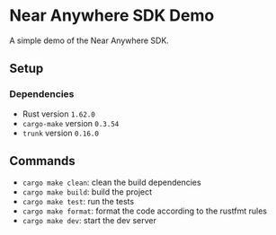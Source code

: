 # Near Anywhere SDK Demo
A simple demo of the Near Anywhere SDK.

## Setup

### Dependencies
 - Rust version `1.62.0`
 - `cargo-make` version `0.3.54`
 - `trunk` version `0.16.0`

## Commands
- `cargo make clean`: clean the build dependencies
- `cargo make build`: build the project
- `cargo make test`: run the tests
- `cargo make format`: format the code according to the rustfmt rules
- `cargo make dev`: start the dev server